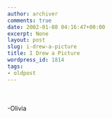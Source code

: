 ```yaml
---
author: archiver
comments: true
date: 2002-01-08 04:16:47+00:00
excerpt: None
layout: post
slug: i-drew-a-picture
title: I Drew a Picture
wordpress_id: 1814
tags:
- oldpost
---
```


<br /><br />-Olivia